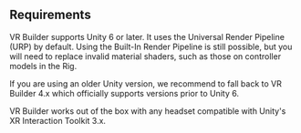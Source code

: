 ## Requirements

VR Builder supports Unity 6 or later. It uses the Universal Render Pipeline (URP) by default. Using the Built-In Render Pipeline is still possible, but you will need to replace invalid material shaders, such as those on controller models in the Rig.

If you are using an older Unity version, we recommend to fall back to VR Builder 4.x which officially supports versions prior to Unity 6.

VR Builder works out of the box with any headset compatible with Unity's XR Interaction Toolkit 3.x.